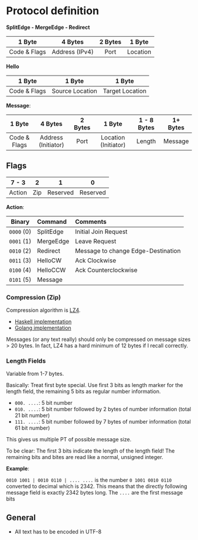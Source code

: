 # Protocol definition

**SplitEdge - MergeEdge - Redirect**

| 1 Byte       | 4 Bytes              | 2 Bytes  | 1 Byte            | 
| :----------: | :------------------: | :------: | :---------------: |
| Code & Flags | Address (IPv4)       | Port     | Location          | 

**Hello**

| 1 Byte       | 1 Byte            | 1 Byte            |
| :----------: | :---------------: | :---------------: |
| Code & Flags | Source Location   | Target Location   | 

**Message**:

| 1 Byte       | 4 Bytes            | 2 Bytes   | 1 Byte               | 1 - 8 Bytes | 1+ Bytes   |
| :----------: | :----------------: | :-------: | :------------------: | :---------: | :--------: |
| Code & Flags | Address (Initiator)| Port      | Location (Initiator) | Length      | Message    |


## Flags
| 7 - 3  | 2   | 1        | 0        |
| :----: | :-: | :------: | :------: |
| Action | Zip | Reserved | Reserved |


**Action**:

| Binary     | Command            | Comments                             |
| :---:      | :---               | :---                                 |
| `0000` (0) | SplitEdge          | Initial Join Request                 |
| `0001` (1) | MergeEdge          | Leave Request                        |
| `0010` (2) | Redirect           | Message to change Edge-Destination   |
| `0011` (3) | HelloCW            | Ack Clockwise                        |
| `0100` (4) | HelloCCW           | Ack Counterclockwise                 |
| `0101` (5) | Message            |                                      |



### Compression (Zip)
Compression algorithm is [LZ4](https://code.google.com/p/lz4/).
- [Haskell implementation](http://hackage.haskell.org/package/lz4-0.2.2)
- [Golang implementation](https://github.com/salviati/go-lz4)

Messages (or any text really) should only be compressed on message sizes > 20
bytes.  In fact, LZ4 has a hard minimum of 12 bytes if I recall correctly.

### Length Fields
Variable from 1-7 bytes.

Basically: Treat  first byte special. Use first 3 bits as length marker for the
length field, the remaining 5 bits as regular number information.

- `000. ....`: 5 bit number
- `010. ....`: 5 bit number followed by 2 bytes of number information
  (total 21 bit number)
- `111. ....`: 5 bit number followed by 7 bytes of number information
  (total 61 bit number)

This gives us multiple PT of possible message size.

To be clear: The first 3 bits indicate the length of the length field!
The remaining bits and bites are read like a normal, unsigned integer.

**Example**:

`0010 1001 | 0010 0110 | .... ....` is the number `0 1001 0010 0110` converted to decimal
which is 2342. This means that the directly following message field is exactly
2342 bytes long. The `....` are the first message bits

## General
- All text has to be encoded in UTF-8
